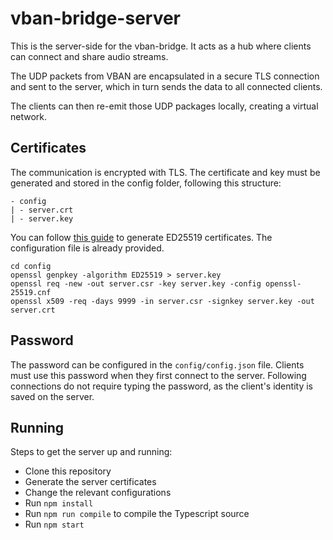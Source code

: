 # vban-bridge-server
This is the server-side for the vban-bridge. 
It acts as a hub where clients can connect and share audio streams.

The UDP packets from VBAN are encapsulated in a secure TLS connection and sent to the server,
which in turn sends the data to all connected clients.

The clients can then re-emit those UDP packages locally, creating a virtual network.

## Certificates
The communication is encrypted with TLS. The certificate and key must be generated
and stored in the config folder, following this structure:

```
- config
| - server.crt
| - server.key
``` 

You can follow [this guide](https://blog.pinterjann.is/ed25519-certificates.html) 
to generate ED25519 certificates. The configuration file is already provided.

```shell script
cd config
openssl genpkey -algorithm ED25519 > server.key
openssl req -new -out server.csr -key server.key -config openssl-25519.cnf
openssl x509 -req -days 9999 -in server.csr -signkey server.key -out server.crt
``` 

## Password
The password can be configured in the `config/config.json` file. 
Clients must use this password when they first connect to the server.
Following connections do not require typing the password, as the client's
identity is saved on the server.

## Running
Steps to get the server up and running:
* Clone this repository
* Generate the server certificates
* Change the relevant configurations
* Run `npm install`
* Run `npm run compile` to compile the Typescript source
* Run `npm start`